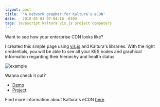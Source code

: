 ```yaml
---
layout: post
title:  "A network grapher for Kaltura's eCDN"
date:   2018-05-03 07:04:16 -0300
tags: javascript kaltura vis.js project computers
---
```

Want to see how your enterprise CDN looks like?

I created this simple page using [vis.js](http://visjs.org/) and Kaltura's libraries. With the right credentials, you will be able to see all your KES nodes and graphical information regarding their hierarchy and health status.

![example](https://i.imgur.com/TtiT69r.png)

Wanna check it out? 
* [Demo](https://dev.supermasita.com/kaltura/keg/)
* [Project](https://github.com/supermasita/keg)

Find more information about Kaltura's eCDN [here](https://corp.kaltura.com/products/features/ecdn).
